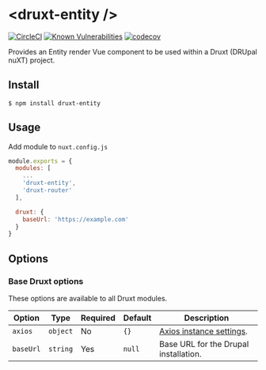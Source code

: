 # \<druxt-entity />

[![CircleCI](https://circleci.com/gh/Realityloop/druxt-entity.svg?style=svg)](https://circleci.com/gh/Realityloop/druxt-entity)
[![Known Vulnerabilities](https://snyk.io/test/github/Realityloop/druxt-entity/badge.svg?targetFile=package.json)](https://snyk.io/test/github/Realityloop/druxt-entity?targetFile=package.json)
[![codecov](https://codecov.io/gh/Realityloop/druxt-entity/branch/develop/graph/badge.svg)](https://codecov.io/gh/Realityloop/druxt-entity)

Provides an Entity render Vue component to be used within a Druxt (DRUpal nuXT) project.

## Install

`$ npm install druxt-entity`

## Usage

Add module to `nuxt.config.js`

```js
module.exports = {
  modules: [
    ...
    'druxt-entity',
    'druxt-router'
  ],

  druxt: {
    baseUrl: 'https://example.com'
  }
}
```

## Options

### Base Druxt options

These options are available to all Druxt modules.

| Option | Type | Required | Default | Description |
| --- | --- | --- | --- | --- |
| `axios` | `object` | No | `{}` | [Axios instance settings](https://github.com/axios/axios#axioscreateconfig). |
| `baseUrl` | `string` | Yes | `null` | Base URL for the Drupal installation. |
